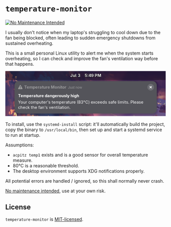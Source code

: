 # `temperature-monitor`
[![No Maintenance Intended](https://unmaintained.tech/badge.svg)](https://unmaintained.tech/)

I usually don't notice when my laptop's struggling to cool down due to the fan being blocked,
often leading to sudden emergency shutdowns from sustained overheating.

This is a small personal Linux utility to alert me when the system starts overheating, so I can 
check and improve the fan's ventilation way before that happens.

![[Notification screenshot]](img/screenshot.png)

To install, use the `systemd-install` script: it'll automatically build the project, copy the binary to `/usr/local/bin`,
then set up and start a systemd service to run at startup.

Assumptions:
- `acpitz temp1` exists and is a good sensor for overall temperature measure.
- 80°C is a reasonable threshold.
- The desktop environment supports XDG notifications properly.

All potential errors are handled / ignored, so this shall normally never crash.

[No maintenance intended](https://unmaintained.tech/), use at your own risk.

## License
`temperature-monitor` is [MIT-licensed](LICENSE).
